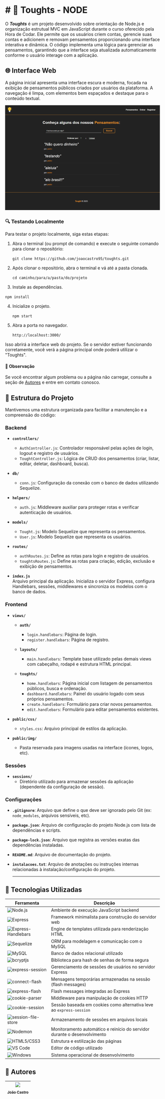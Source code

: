 # # 📰 Toughts - NODE

O ***Toughts*** é um projeto desenvolvido sobre orientação de Node.js e organização estrutual MVC em JavaScript durante o curso oferecido pela Hora de Codar. Ele permite que os usuários criem contas, gerencie suas contas e adicionem e removam pensamentos proporcionando uma interface interativa e dinâmica. O código implementa uma lógica para gerenciar as pensamentos, garantindo que a interface seja atualizada automaticamente conforme o usuário interage com a aplicação.


## 🌐 Interface Web

A página inicial apresenta uma interface escura e moderna, focada na exibição de pensamentos públicos criados por usuários da plataforma. A navegação é limpa, com elementos bem espaçados e destaque para o conteúdo textual.

![Página Principal](/public/img/print1.png)


### 🔍 Testando Localmente

Para testar o projeto localmente, siga estas etapas:

1. Abra o terminal (ou prompt de comando) e execute o seguinte comando para clonar o repositório:

   `git clone https://github.com/joaocastro95/toughts.git`

2. Após clonar o repositório, abra o terminal e vá até a pasta clonada.
   
   `cd caminho/para/a/pasta/do/projeto`

3. Instale as dependências.

  `npm install`
   
4. Inicialize o projeto.

   `npm start`

5. Abra a porta no navegador.

   `http://localhost:3000/`

Isso abrirá a interface web do projeto. Se o servidor estiver funcionando corretamente, você verá a página principal onde poderá utilizar o "Toughts".


#### 📝 Observação
Se você encontrar algum problema ou a página não carregar, consulte a seção de [Autores](#-autores) e entre em contato conosco.


## 🚀 Estrutura do Projeto
Mantivemos uma estrutura organizada para facilitar a manutenção e a compreensão do código:

### **Backend**

- **`controllers/`**  
  - `AuthController.js`: Controlador responsável pelas ações de login, logout e registro de usuários.  
  - `ToughtController.js`: Lógica de CRUD dos pensamentos (criar, listar, editar, deletar, dashboard, busca).  

- **`db/`**  
  - `conn.js`: Configuração da conexão com o banco de dados utilizando Sequelize.  

- **`helpers/`**  
  - `auth.js`: Middleware auxiliar para proteger rotas e verificar autenticação de usuários.  

- **`models/`**  
  - `Tought.js`: Modelo Sequelize que representa os pensamentos.  
  - `User.js`: Modelo Sequelize que representa os usuários.  

- **`routes/`**  
  - `authRoutes.js`: Define as rotas para login e registro de usuários.  
  - `toughtsRoutes.js`: Define as rotas para criação, edição, exclusão e exibição de pensamentos.  

- **`index.js`**  
  Arquivo principal da aplicação. Inicializa o servidor Express, configura Handlebars, sessões, middlewares e sincroniza os modelos com o banco de dados.


### **Frontend**

- **`views/`**  
  - **`auth/`**  
    - `login.handlebars`: Página de login.  
    - `register.handlebars`: Página de registro.  

  - **`layouts/`**  
    - `main.handlebars`: Template base utilizado pelas demais views com cabeçalho, rodapé e estrutura HTML principal.  

  - **`toughts/`**  
    - `home.handlebars`: Página inicial com listagem de pensamentos públicos, busca e ordenação.  
    - `dashboard.handlebars`: Painel do usuário logado com seus próprios pensamentos.  
    - `create.handlebars`: Formulário para criar novos pensamentos.  
    - `edit.handlebars`: Formulário para editar pensamentos existentes.  

- **`public/css/`**  
  - `styles.css`: Arquivo principal de estilos da aplicação.  

- **`public/img/`**  
  - Pasta reservada para imagens usadas na interface (ícones, logos, etc).  


### **Sessões**

- **`sessions/`**  
  - Diretório utilizado para armazenar sessões da aplicação (dependente da configuração de sessão).


### **Configurações**

- **`.gitignore`**: Arquivo que define o que deve ser ignorado pelo Git (ex: `node_modules`, arquivos sensíveis, etc).  
- **`package.json`**: Arquivo de configuração do projeto Node.js com lista de dependências e scripts.  
- **`package-lock.json`**: Arquivo que registra as versões exatas das dependências instaladas.  
- **`README.md`**: Arquivo de documentação do projeto.  
- **`instalacoes.txt`**: Arquivo de anotações ou instruções internas relacionadas à instalação/configuração do projeto.

  ---
  
## 🚀 Tecnologias Utilizadas

| Ferramenta       | Descrição                                         |
| ---------------- | ------------------------------------------------- |
| ![Node.js](https://img.shields.io/badge/Node.js-339933?style=for-the-badge&logo=nodedotjs&logoColor=white) | Ambiente de execução JavaScript backend |
| ![Express](https://img.shields.io/badge/Express-000000?style=for-the-badge&logo=express&logoColor=white) | Framework minimalista para construção do servidor web |
| ![Express-Handlebars](https://img.shields.io/badge/Handlebars.js-f0772b?style=for-the-badge&logo=handlebarsdotjs&logoColor=black) | Engine de templates utilizada para renderização HTML |
| ![Sequelize](https://img.shields.io/badge/Sequelize-52B0E7?style=for-the-badge&logo=sequelize&logoColor=white) | ORM para modelagem e comunicação com o MySQL |
| ![MySQL](https://img.shields.io/badge/MySQL-00758F?style=for-the-badge&logo=mysql&logoColor=white) | Banco de dados relacional utilizado |
| ![bcryptjs](https://img.shields.io/badge/bcryptjs-orange?style=for-the-badge) | Biblioteca para hash de senhas de forma segura |
| ![express-session](https://img.shields.io/badge/express--session-blue?style=for-the-badge) | Gerenciamento de sessões de usuários no servidor Express |
| ![connect-flash](https://img.shields.io/badge/connect--flash-lightgrey?style=for-the-badge) | Mensagens temporárias armazenadas na sessão (flash messages) |
| ![express-flash](https://img.shields.io/badge/express--flash-lightgrey?style=for-the-badge) | Flash messages integradas ao Express |
| ![cookie-parser](https://img.shields.io/badge/cookie--parser-yellowgreen?style=for-the-badge) | Middleware para manipulação de cookies HTTP |
| ![cookie-session](https://img.shields.io/badge/cookie--session-blueviolet?style=for-the-badge) | Sessão baseada em cookies como alternativa leve ao `express-session` |
| ![session-file-store](https://img.shields.io/badge/session--file--store-forestgreen?style=for-the-badge) | Armazenamento de sessões em arquivos locais |
| ![Nodemon](https://img.shields.io/badge/Nodemon-76D04B?style=for-the-badge&logo=nodemon&logoColor=white) | Monitoramento automático e reinício do servidor durante o desenvolvimento |
| ![HTML5/CSS3](https://img.shields.io/badge/HTML5%20/%20CSS3-E34F26?style=for-the-badge&logo=html5&logoColor=white) | Estrutura e estilização das páginas |
| ![VS Code](https://img.shields.io/badge/VS%20Code-007ACC?style=for-the-badge&logo=visual-studio-code&logoColor=white) | Editor de código utilizado |
| ![Windows](https://img.shields.io/badge/Windows-0078D6?style=for-the-badge&logo=windows&logoColor=white) | Sistema operacional de desenvolvimento |


## 📝 Autores

| [<img loading="lazy" src="https://avatars.githubusercontent.com/u/132524175?v=4" width=115><br><sub>João Castro</sub>](https://github.com/joaocastro95) |
| --- |